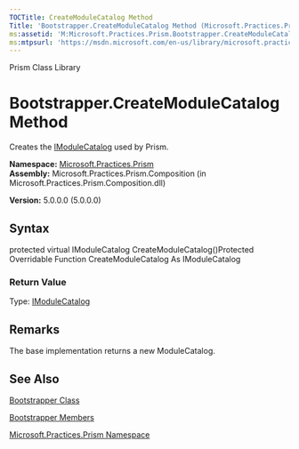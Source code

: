 ```yaml
---
TOCTitle: CreateModuleCatalog Method
Title: 'Bootstrapper.CreateModuleCatalog Method (Microsoft.Practices.Prism)'
ms:assetid: 'M:Microsoft.Practices.Prism.Bootstrapper.CreateModuleCatalog'
ms:mtpsurl: 'https://msdn.microsoft.com/en-us/library/microsoft.practices.prism.bootstrapper.createmodulecatalog(v=pandp.50)'
---
```


Prism Class Library

Bootstrapper.CreateModuleCatalog Method
===========================================

Creates the [IModuleCatalog](https://msdn.microsoft.com/library/microsoft.practices.prism.modularity.imodulecatalog) used by Prism.

**Namespace:** [Microsoft.Practices.Prism](https://msdn.microsoft.com/library/microsoft.practices.prism)
**Assembly:** Microsoft.Practices.Prism.Composition (in Microsoft.Practices.Prism.Composition.dll)

**Version:** 5.0.0.0 (5.0.0.0)

## Syntax


protected virtual IModuleCatalog CreateModuleCatalog()Protected Overridable Function CreateModuleCatalog As IModuleCatalog
### Return Value

Type: [IModuleCatalog](https://msdn.microsoft.com/library/microsoft.practices.prism.modularity.imodulecatalog)

Remarks
-------

 The base implementation returns a new ModuleCatalog.

See Also
--------


[Bootstrapper Class](https://msdn.microsoft.com/library/microsoft.practices.prism.bootstrapper)

[Bootstrapper Members](https://msdn.microsoft.com/allmembers.t:microsoft.practices.prism.bootstrapper)

[Microsoft.Practices.Prism Namespace](https://msdn.microsoft.com/library/microsoft.practices.prism)
